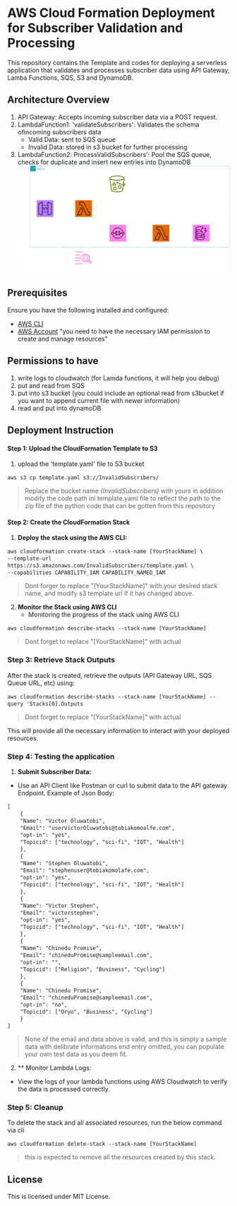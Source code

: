 # AWS Cloud Formation Deployment for Subscriber Validation and Processing
This repository contains the Template and codes for deploying a serverless application that validates and processes subscriber data using API Gateway, Lamba Functions, SQS, S3 and DynamoDB. 

## Architecture Overview
1. API Gateway: Accepts incoming subscriber data via a POST request.
2. LambdaFunction1: 'validateSubscribers': Validates the schema ofincoming subscribers data
    * Valid Data: sent to SQS queue
    * Invalid Data: stored in s3 bucket for further processing
4. LambdaFunction2: ProcessValidSubscribers': Pool the SQS queue, checks for duplicate and insert new entries into DynamoDB
![arichtectural diagram](diagram.png.png)

## Prerequisites
Ensure you have the following installed and configured:
* [AWS CLI](https://aws.amazon.com/cli/)
* [AWS Account](https://aws.amazon.com) "you need to have the necessary IAM permission to create and manage resources"

## Permissions to have
1. write logs to cloudwatch (for Lamda functions, it will help you debug)
2. put and read from SQS
3. put into s3 bucket (you could include an optional read from s3bucket if you want to append current file with newer information)
4. read and put into dynamoDB


## Deployment Instruction
#### Step 1: Upload the CloudFormation Template to S3
1. upload the 'template.yaml' file to S3 bucket
``` bas=
aws s3 cp template.yaml s3://InvalidSubscribers/
``` 
> Replace the bucket name *(InvalidSubscribers)* with yours
> in addition modify the code path ini template.yaml file to reflect the path to the zip file of the python code that can be gotten from this repository

#### Step 2: Create the CloudFormation Stack
1. **Deploy the stack using the AWS CLI:**
``` bas=
aws cloudformation create-stack --stack-name [YourStackName] \
--template-url https://s3.amazonaws.com/InvalidSubscribers/template.yaml \
--capabilities CAPABILITY_IAM CAPABILITY_NAMED_IAM
```
> Dont forger to replace "[YourStackName]" with your desired stack name, and modify s3 template url if it has changed above. 

2. **Monitor the Stack using AWS CLI**
    * Monitoring the progress of the stack using AWS CLI 
```bas=
aws cloudformation describe-stacks --stack-name [YourStackName]
```
> Dont forget to replace "[YourStackName]" with actual

### Step 3: Retrieve Stack Outputs
After the stack is created, retrieve the outputs (API Gateway URL, SQS Queue URL, etc) using:

```bas=
aws cloudformation describe-stacks --stack-name [YourStackName] --query 'Stacks[0].Outputs
```
> Dont forget to replace "[YourStackName]" with actual

This will provide all the necessary information to interact with your deployed resources.

### Step 4: Testing the application
1. **Submit Subscriber Data:**
* Use an API Client like Postman or curl to submit data to the API gateway Endpoint. 
Example of Json Body:
```jsonld=
[
    {
    "Name": "Victor Oluwatobi",
    "Email": "uservictorOluwatobi@tobiakomoalfe.com",
    "opt-in": "yes",
    "Topicid": ["technology", "sci-fi", "IOT", "Health"]
    },
    {
    "Name": "Stephen Oluwatobi",
    "Email": "stephenuser@tobiakomolafe.com",
    "opt-in": "yes",
    "Topicid": ["technology", "sci-fi", "IOT", "Health"]
    },
    {
    "Name": "Victor Stephen",
    "Email": "victorstephen",
    "opt-in": "yes",
    "Topicid": ["technology", "sci-fi", "IOT", "Health"]
    },
    {
    "Name": "Chinedu Promise",
    "Email": "chineduPromise@sampleemail.com",
    "opt-in": "",
    "Topicid": ["Religion", "Business", "Cycling"]
    },
    {
    "Name": "Chinedu Promise",
    "Email": "chineduPromise@sampleemail.com",
    "opt-in": "no",
    "Topicid": ["Oryo", "Business", "Cycling"]
    }
]
```
>None of the email and data above is valid, and this is simply a sample data with delibrate informations end entry omitted, you can populate your own test data as you deem fit. 

2. ** Monitor Lambda Logs:
* View the logs of your lambda functions using AWS Cloudwatch to verify the data is processed correctly. 


### Step 5: Cleanup
To delete the stack and all associated resources, run the below command via cli
```bas=
aws cloudformation delete-stack --stack-name [YourStackName]
```
>this is expected to remove all the resources created by this stack. 


## License
This is licensed under MIT License. 
